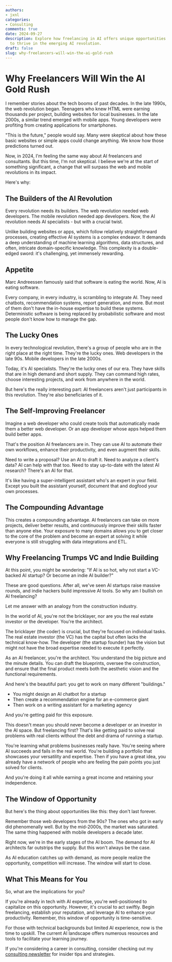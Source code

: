 ```yaml
---
authors:
- jxnl
categories:
- Consulting
comments: true
date: 2024-09-27
description: Explore how freelancing in AI offers unique opportunities for tech professionals
  to thrive in the emerging AI revolution.
draft: false
slug: why-freelancers-will-win-the-ai-gold-rush
---
```


# Why Freelancers Will Win the AI Gold Rush

I remember stories about the tech booms of past decades. In the late 1990s, the web revolution began. Teenagers who knew HTML were earning thousands per project, building websites for local businesses. In the late 2000s, a similar trend emerged with mobile apps. Young developers were profiting from creating applications for smartphones.

"This is the future," people would say. Many were skeptical about how these basic websites or simple apps could change anything. We know how those predictions turned out.

Now, in 2024, I'm feeling the same way about AI freelancers and consultants. But this time, I'm not skeptical. I believe we're at the start of something significant, a change that will surpass the web and mobile revolutions in its impact.

Here's why:

<!-- more -->

## The Builders of the AI Revolution

Every revolution needs its builders. The web revolution needed web developers. The mobile revolution needed app developers. Now, the AI revolution needs AI specialists - but with a crucial twist.

Unlike building websites or apps, which follow relatively straightforward processes, creating effective AI systems is a complex endeavor. It demands a deep understanding of machine learning algorithms, data structures, and often, intricate domain-specific knowledge. This complexity is a double-edged sword: it's challenging, yet immensely rewarding.

## Appetite

Marc Andreessen famously said that software is eating the world. Now, AI is eating software.

Every company, in every industry, is scrambling to integrate AI. They need chatbots, recommendation systems, report generation, and more. But most of them don't have the in-house expertise to build these systems. Deterministic software is being replaced by probabilistic software and most people don't know how to manage the gap.

## The Lucky Ones

In every technological revolution, there's a group of people who are in the right place at the right time. They're the lucky ones. Web developers in the late 90s. Mobile developers in the late 2000s.

Today, it's AI specialists. They're the lucky ones of our era. They have skills that are in high demand and short supply. They can command high rates, choose interesting projects, and work from anywhere in the world.

But here's the really interesting part: AI freelancers aren't just participants in this revolution. They're also beneficiaries of it.

## The Self-Improving Freelancer

Imagine a web developer who could create tools that automatically made them a better web developer. Or an app developer whose apps helped them build better apps.

That's the position AI freelancers are in. They can use AI to automate their own workflows, enhance their productivity, and even augment their skills.

Need to write a proposal? Use an AI to draft it. Need to analyze a client's data? AI can help with that too. Need to stay up-to-date with the latest AI research? There's an AI for that.

It's like having a super-intelligent assistant who's an expert in your field. Except you built the assistant yourself, document that and dogfood your own processes.

## The Compounding Advantage

This creates a compounding advantage. AI freelancers can take on more projects, deliver better results, and continuously improve their skills faster than anyone else. Your exposure to many domains allows you to get closer to the core of the problem and become an expert at solving it while everyone is still struggling with data integrations and ETL.

## Why Freelancing Trumps VC and Indie Building

At this point, you might be wondering: "If AI is so hot, why not start a VC-backed AI startup? Or become an indie AI builder?"

These are good questions. After all, we've seen AI startups raise massive rounds, and indie hackers build impressive AI tools. So why am I bullish on AI freelancing?

Let me answer with an analogy from the construction industry.

In the world of AI, you're not the bricklayer, nor are you the real estate investor or the developer. You're the architect.

The bricklayer (the coder) is crucial, but they're focused on individual tasks. The real estate investor (the VC) has the capital but often lacks the technical know-how. The developer (the startup founder) has the vision but might not have the broad expertise needed to execute it perfectly.

As an AI freelancer, you're the architect. You understand the big picture and the minute details. You can draft the blueprints, oversee the construction, and ensure that the final product meets both the aesthetic vision and the functional requirements.

And here's the beautiful part: you get to work on many different "buildings."

- You might design an AI chatbot for a startup
- Then create a recommendation engine for an e-commerce giant
- Then work on a writing assistant for a marketing agency

And you're getting paid for this exposure.

This doesn't mean you should never become a developer or an investor in the AI space. But freelancing first? That's like getting paid to solve real problems with real clients without the debt and drama of running a startup.

You're learning what problems businesses really have. You're seeing where AI succeeds and fails in the real world. You're building a portfolio that showcases your versatility and expertise. Then if you have a great idea, you already have a network of people who are feeling the pain points you just solved for clients.

And you're doing it all while earning a great income and retaining your independence.

## The Window of Opportunity

But here's the thing about opportunities like this: they don't last forever.

Remember those web developers from the 90s? The ones who got in early did phenomenally well. But by the mid-2000s, the market was saturated. The same thing happened with mobile developers a decade later.

Right now, we're in the early stages of the AI boom. The demand for AI architects far outstrips the supply. But this won't always be the case.

As AI education catches up with demand, as more people realize the opportunity, competition will increase. The window will start to close.

## What This Means for You

So, what are the implications for you?

If you're already in tech with AI expertise, you're well-positioned to capitalize on this opportunity. However, it's crucial to act swiftly. Begin freelancing, establish your reputation, and leverage AI to enhance your productivity. Remember, this window of opportunity is time-sensitive.

For those with technical backgrounds but limited AI experience, now is the time to upskill. The current AI landscape offers numerous resources and tools to facilitate your learning journey.

If you're considering a career in consulting, consider checking out my [consulting newsletter](https://indieconsulting.podia.com/) for insider tips and strategies.